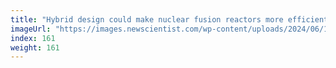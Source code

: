 ```yaml
---
title: "Hybrid design could make nuclear fusion reactors more efficient"
imageUrl: "https://images.newscientist.com/wp-content/uploads/2024/06/14165059/SEI_208720609.jpg?width=788"
index: 161
weight: 161
---
```

